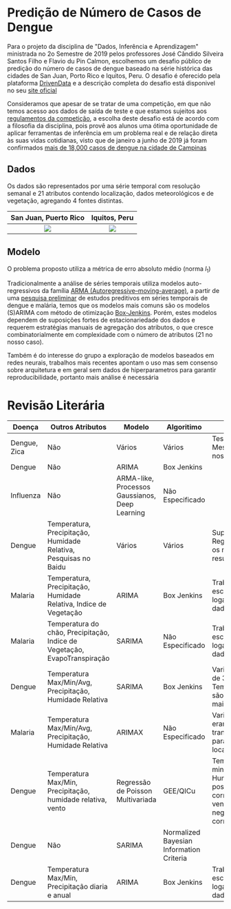 # Predição de Número de Casos de Dengue

Para o projeto da disciplina de "Dados, Inferência e Aprendizagem" 
ministrada no 2o Semestre de 2019 pelos professores 
José Cândido Silveira Santos Filho e Flavio du Pin Calmon, 
escolhemos um desafio público de predição do número de casos de dengue
baseado na série histórica das cidades de San Juan, Porto Rico e Iquitos, Peru.
O desafio é oferecido pela plataforma [DrivenData](https://arxiv.org/abs/1606.07781)
e a descrição completa do desafio está disponivel no 
seu [site oficial](https://www.drivendata.org/competitions/44/dengai-predicting-disease-spread/)

Consideramos que apesar de se tratar de uma competição, em que não temos
acesso aos dados de saída de teste e que estamos sujeitos aos 
[regulamentos da competição](https://www.drivendata.org/competitions/44/dengai-predicting-disease-spread/rules/),
a escolha deste desafio está de acordo
com a filosofia da disciplina, pois provê aos alunos 
uma ótima oportunidade de aplicar ferramentas de inferência
em um problema real e de relação direta às suas vidas cotidianas,
visto que de janeiro a junho de 2019 já foram confirmados
[mais de 18,000 casos de dengue na cidade de Campinas](https://g1.globo.com/sp/campinas-regiao/noticia/2019/06/03/campinas-confirma-4a-morte-por-dengue-e-numero-de-infectados-pelo-virus-aumenta-12percent.ghtml)


## Dados 
Os dados são representados por uma série temporal com resolução semanal
e 21 atributos contendo localização, dados meteorológicos
e de vegetação, agregando 4 fontes distintas.

San Juan, Puerto Rico      |  Iquitos, Peru
:-------------------------:|:-------------------------:
![](san_juan.png)          |  ![](iquitos.png)


## Modelo
O problema proposto utiliza a métrica de erro absoluto médio (norma $l_1$)

Tradicionalmente a análise de séries temporais utiliza modelos 
auto-regressivos da família [ARMA (Autoregressive–moving-average)](https://en.wikipedia.org/wiki/Autoregressive%E2%80%93moving-average_model),
a partir de uma [pesquisa preliminar](#revisão-literária) de estudos
preditivos em séries temporais de dengue e malária, temos que os modelos mais comuns são
os modelos (S)ARIMA com método de otimização [Box-Jenkins](https://en.wikipedia.org/wiki/Box%E2%80%93Jenkins_method).
Porém, estes modelos dependem de suposições fortes de estacionariedade 
dos dados e requerem estratégias manuais de agregação dos atributos,
o que cresce combinatorialmente em complexidade com o número de atributos
(21 no nosso caso).

Também é do interesse do grupo a exploração de modelos baseados em redes neurais,
trabalhos mais recentes apontam o uso mas sem consenso sobre arquitetura e em geral
sem dados de hiperparametros para garantir reproducibilidade, portanto mais análise é necessária

# Revisão Literária
| Doença       | Outros Atributos                                                          | Modelo                                         | Algoritimo                               | Obs                                                                                                  |
|--------------|---------------------------------------------------------------------------|------------------------------------------------|------------------------------------------|------------------------------------------------------------------------------------------------------|
| Dengue, Zica | Não                                                                       | Vários                                         | Vários                                   | Tese de Mestrado com nosso dataset                                                                   |
| Dengue       | Não                                                                       | ARIMA                                          | Box Jenkins                              |                                                                                                      |
| Influenza    | Não                                                                       | ARMA-like, Processos Gaussianos, Deep Learning | Não Especificado                         |                                                                                                      |
| Dengue       | Temperatura, Precipitação, Humidade Relativa, Pesquisas no Baidu          | Vários                                         | Vários                                   | Support Vector Regression teve os melhores resultados                                                |
| Malaria      | Temperatura, Precipitação, Humidade Relativa, Indice de Vegetação         | ARIMA                                          | Box Jenkins                              | Trabalha com escala logaritimica dos dados.                                                          |
| Malaria      | Temperatura do chão, Precipitação, Indice de Vegetação, EvapoTranspiração | SARIMA                                         | Não Especificado                         | Trabalha com escala logaritimica dos dados.                                                          |
| Dengue       | Temperatura Max/Min/Avg, Precipitação, Humidade Relativa                  | SARIMA                                         | Box Jenkins                              | Variavel com lag de 3 meses e Temperatura são os atributos mais preditivo.                           |
| Malaria      | Temperatura Max/Min/Avg, Precipitação, Humidade Relativa                  | ARIMAX                                         | Não Especificado                         | Variáveis não eram transferiveis para diferentes localizações                                        |
| Dengue       | Temperatura Max/Min, Precipitação, humidade relativa, vento               | Regressão de Poisson Multivariada              | GEE/QICu                                 | Temperatura minima/ Humidade são positivamente correlacionadas, vento é negativamente correlacionado |
| Dengue       | Não                                                                       | SARIMA                                         | Normalized Bayesian Information Criteria |                                                                                                      |
| Dengue       | Temperatura Max/Min, Precipitação diaria e anual                          | ARIMA                                          | Box Jenkins                              | Trabalha com escala logaritimica dos dados                                                           |